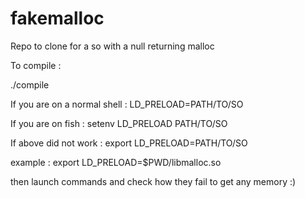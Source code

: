 # fakemalloc
Repo to clone for a so with a null returning malloc

To compile :

./compile

If you are on a normal shell :
LD_PRELOAD=PATH/TO/SO

If you are on fish :
setenv LD_PRELOAD PATH/TO/SO

If above did not work :
export LD_PRELOAD=PATH/TO/SO

example :
export LD_PRELOAD=$PWD/libmalloc.so

then launch commands and check how they fail to get any memory :)
